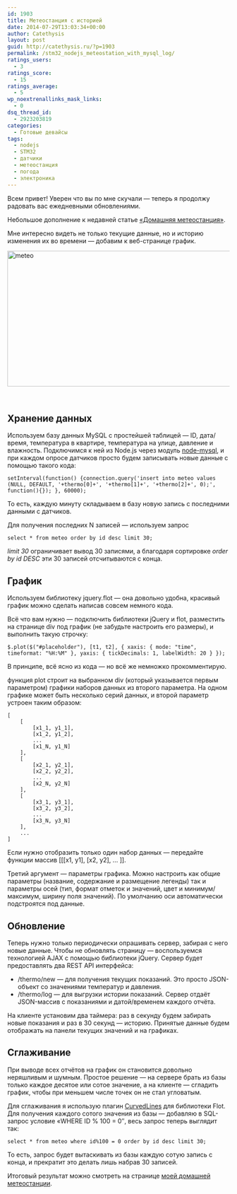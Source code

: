```yaml
---
id: 1903
title: Метеостанция с историей
date: 2014-07-29T13:03:34+00:00
author: Catethysis
layout: post
guid: http://catethysis.ru/?p=1903
permalink: /stm32_nodejs_meteostation_with_mysql_log/
ratings_users:
  - 3
ratings_score:
  - 15
ratings_average:
  - 5
wp_noextrenallinks_mask_links:
  - 0
dsq_thread_id:
  - 2923203819
categories:
  - Готовые девайсы
tags:
  - nodejs
  - STM32
  - датчики
  - метеостанция
  - погода
  - электроника
---
```

Всем привет! Уверен что вы по мне скучали — теперь я продолжу радовать вас ежедневными обновлениями.
  
Небольшое дополнение к недавней статье [&#171;Домашняя метеостанция&#187;](http://catethysis.ru/home-meteostation-stm32/ "Домашняя метеостанция на STM32 и Node.js").
  
Мне интересно видеть не только текущие данные, но и историю изменения их во времени — добавим к веб-странице график.

[<img class="alignnone size-full wp-image-1907" src="http://catethysis.ru/wp-content/uploads/2014/07/meteo1.png" alt="meteo" width="593" height="307" />](http://catethysis.ru/wp-content/uploads/2014/07/meteo1.png)

&nbsp;

<!--more-->

## Хранение данных

Используем базу данных MySQL с простейшей таблицей — ID, дата/время, температура в квартире, температура на улице, давление и влажность. Подключимся к ней из Node.js через модуль [node-mysql](http://catethysis.ru/mysql-node-js/ "Работа с MySQL в Node.js"), и при каждом опросе датчиков просто будем записывать новые данные с помощью такого кода:

<pre><code class="javascript">setInterval(function() {connection.query('insert into meteo values (NULL, DEFAULT, '+thermo[0]+', '+thermo[1]+', '+thermo[2]+', 0);', function(){}); }, 60000);</code></pre>

То есть, каждую минуту складываем в базу новую запись с последними данными с датчиков.
  
Для получения последних N записей — используем запрос

<pre><code class="sql">select * from meteo order by id desc limit 30;</code></pre>

_limit 30_ ограничивает вывод 30 записями, а благодаря сортировке _order by id DESC_ эти 30 записей отсчитываются с конца.

## График

Используем библиотеку jquery.flot &#8212; она довольно удобна, красивый график можно сделать написав совсем немного кода.
  
Всё что вам нужно &#8212; подключить библиотеки jQuery и flot, разместить на странице div под график (не забудьте настроить его размеры), и выполнить такую строчку:

<pre><code class="javascript">$.plot($("#placeholder"), [t1, t2], { xaxis: { mode: "time", timeformat: "%H:%M" }, yaxis: { tickDecimals: 1, labelWidth: 20 } });</code></pre>

В принципе, всё ясно из кода &#8212; но всё же немножко прокомментирую.
  
функция plot строит на выбранном div (который указывается первым параметром) графики наборов данных из второго параметра. На одном графике может быть несколько серий данных, и второй параметр устроен таким образом:

<pre><code class="javascript">[
    [
        [x1_1, y1_1],
        [x1_2, y1_2],
        ...
        [x1_N, y1_N]
    ],
    [
        [x2_1, y2_1],
        [x2_2, y2_2],
        ...
        [x2_N, y2_N]
    ],
    [
        [x3_1, y3_1],
        [x3_2, y3_2],
        ...
        [x3_N, y3_N]
    ],
    ...
]</code></pre>

Если нужно отобразить только один набор данных &#8212; передайте функции массив [[[x1, y1], [x2, y2], &#8230; ]].

Третий аргумент &#8212; параметры графика. Можно настроить как общие параметры (название, содержание и размещение легенды) так и параметры осей (тип, формат отметок и значений, цвет и минимум/максимум, ширину поля значений). По умолчанию оси автоматически подстроятся под данные.

## Обновление

Теперь нужно только периодически опрашивать сервер, забирая с него новые данные. Чтобы не обновлять страницу &#8212; воспользуемся технологией AJAX с помощью библиотеки jQuery. Сервер будет предоставлять два REST API интерфейса:

  * /thermo/new &#8212; для получения текущих показаний. Это просто JSON-объект со значениями температур и давления.
  * /thermo/log &#8212; для выгрузки истории показаний. Сервер отдаёт JSON-массив с показаниями и датой/временем каждого отчёта.

На клиенте установим два таймера: раз в секунду будем забирать новые показания и раз в 30 секунд &#8212; историю. Принятые данные будем отображать на панели текущих значений и на графиках.

## Сглаживание

При выводе всех отчётов на график он становится довольно неряшливым и шумным. Простое решение &#8212; на сервере брать из базы только каждое десятое или сотое значение, а на клиенте &#8212; сгладить график, чтобы при меньшем числе точек он не стал угловатым.

Для сглаживания я использую плагин <a target="_blank" rel="nofollow" href="http://catethysis.ru/goto/http://curvedlines.michaelzinsmaier.de/" >CurvedLines</a> для библиотеки Flot. Для получения каждого сотого значения из базы &#8212; добавляю в SQL-запрос условие &#171;WHERE ID % 100 = 0&#8243;, весь запрос теперь выглядит так:

<pre><code class="sql">select * from meteo where id%100 = 0 order by id desc limit 30;</code></pre>

То есть, запрос будет вытаскивать из базы каждую сотую запись с конца, и прекратит это делать лишь набрав 30 записей.

Итоговый результат можно смотреть на странице <a target="_blank" rel="nofollow" href="http://catethysis.ru/goto/http://thermo.catethysis.ru/" >моей домашней метеостанции</a>.